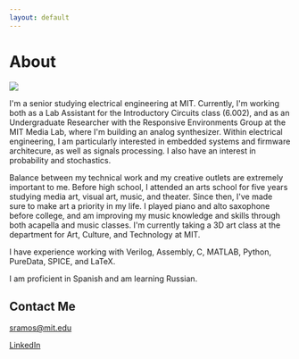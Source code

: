 ```yaml
---
layout: default
---
```


# About

![](FullSizeRender.jpg=250x250)

I'm a senior studying electrical engineering at MIT. 
Currently, I'm working both as a Lab Assistant for the Introductory Circuits class (6.002),
and as an Undergraduate Researcher with the Responsive Environments Group at the MIT Media Lab, where I'm building an analog synthesizer.
Within electrical engineering, I am particularly interested in embedded systems and firmware architecure, as well as signals processing.
I also have an interest in probability and stochastics.

Balance between my technical work and my creative outlets are extremely important to me.
Before high school, I attended an arts school for five years studying media art, visual art, music, and theater.
Since then, I've made sure to make art a priority in my life.
I played piano and alto saxophone before college, and am improving my music knowledge and skills through both acapella and music classes.
I'm currently taking a 3D art class at the department for Art, Culture, and Technology at MIT.

I have experience working with Verilog, Assembly, C, MATLAB, Python, PureData, SPICE, and LaTeX.

I am proficient in Spanish and am learning Russian.

## Contact Me

sramos@mit.edu

[LinkedIn](https://www.linkedin.com/in/sienna-ramos-b771878b/)


